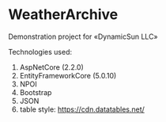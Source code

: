 # WeatherArchive
Demonstration project for «DynamicSun LLC»

Technologies used:
1. AspNetCore (2.2.0)
2. EntityFrameworkCore (5.0.10)
2. NPOI
3. Bootstrap
4. JSON
5. table style: https://cdn.datatables.net/
